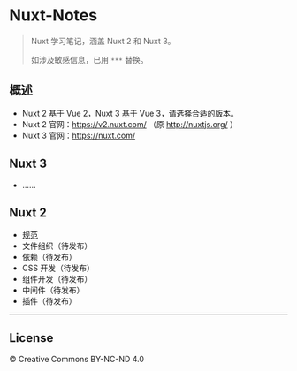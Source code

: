 # Nuxt-Notes

> Nuxt 学习笔记，涵盖 Nuxt 2 和 Nuxt 3。
>
> 如涉及敏感信息，已用 `***` 替换。



## 概述

* Nuxt 2 基于 Vue 2，Nuxt 3 基于 Vue 3，请选择合适的版本。
* Nuxt 2 官网：https://v2.nuxt.com/ （原 http://nuxtjs.org/ ）
* Nuxt 3 官网：https://nuxt.com/



## Nuxt 3

* ……



## Nuxt 2

<!-- > Nuxt 2 相关笔记已不再更新。 -->

* [规范](https://github.com/cssmagic/Nuxt-Notes/issues/1)
* 文件组织（待发布）
* 依赖（待发布）
* CSS 开发（待发布）
* 组件开发（待发布）
* 中间件（待发布）
* 插件（待发布）


***

## License

© Creative Commons BY-NC-ND 4.0
